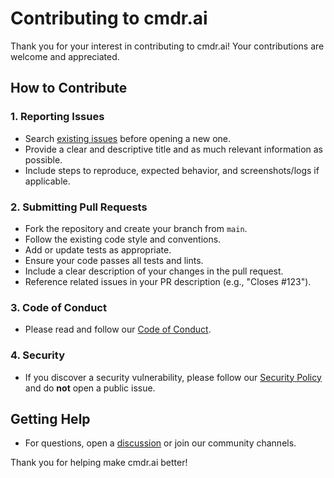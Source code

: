# Contributing to cmdr.ai

Thank you for your interest in contributing to cmdr.ai! Your contributions are welcome and appreciated.

## How to Contribute

### 1. Reporting Issues
- Search [existing issues](https://github.com/DiegoDev2/cmdr.ai/issues) before opening a new one.
- Provide a clear and descriptive title and as much relevant information as possible.
- Include steps to reproduce, expected behavior, and screenshots/logs if applicable.

### 2. Submitting Pull Requests
- Fork the repository and create your branch from `main`.
- Follow the existing code style and conventions.
- Add or update tests as appropriate.
- Ensure your code passes all tests and lints.
- Include a clear description of your changes in the pull request.
- Reference related issues in your PR description (e.g., "Closes #123").

### 3. Code of Conduct
- Please read and follow our [Code of Conduct](CODE_OF_CONDUCT.md).

### 4. Security
- If you discover a security vulnerability, please follow our [Security Policy](SECURITY.md) and do **not** open a public issue.

## Getting Help
- For questions, open a [discussion](https://github.com/DiegoDev2/cmdr.ai/discussions) or join our community channels.

Thank you for helping make cmdr.ai better! 